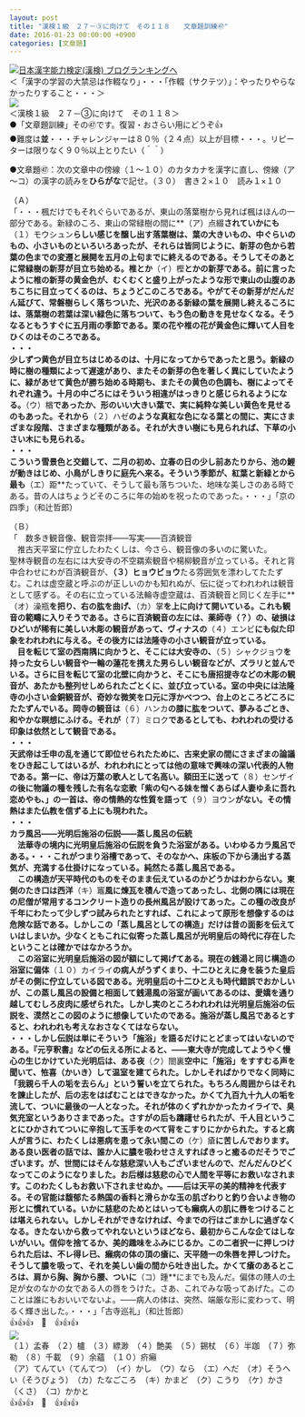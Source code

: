 ```yaml
---
layout: post
title: "漢検１級　２７－③に向けて　その１１８　　文章題訓練㊼"
date: 2016-01-23 00:00:00 +0900
categories: [文章題]
---
```


[![](/syuusyuu9701/assets/images/漢検１級-２７－③に向けて-その１１８-文章題訓練㊼-br_c_3028_1.gif)](http://blog.with2.net/link.php?1659096:3028 "日本漢字能力検定(漢検) ブログランキングへ")[日本漢字能力検定(漢検) ブログランキングへ](http://blog.with2.net/link.php?1659096:3028)  
＜「漢字の学習の大禁忌は作輟なり」・・・「作輟（サクテツ）」：やったりやらなかったりすること・・・＞  
![](/syuusyuu9701/assets/images/漢検１級-２７－③に向けて-その１１８-文章題訓練㊼-3dcd9fdda5c6e16c54e18697afbbd905.png)  
＜漢検１級　２７－③に向けて　その１１８＞  
●「文章題訓練」その㊼です。復習・おさらい用にどうぞ👍  
●難度は**並**・・・チャレンジャーは８０％（２４点）以上が目標・・・。リピーターは限りなく９０％以上とりたい（＾＾）  
  
●文章題㊼：次の文章中の傍線（１～１０）のカタカナを漢字に直し、傍線（ア～コ）の漢字の読みを**ひらがな**で記せ。（３０）　書き２×１０　読み１×１０  
  
（Ａ）  
「・・・楓だけでもそれぐらいであるが、東山の落葉樹から見れば楓はほんの一部分である。新緑のころ、東山の常緑樹の間に**（ア）点綴**されていかにも**（１）モウシュン**らしい感じを醸し出す落葉樹は、葉の大きいもの、中ぐらいのもの、小さいものといろいろあったが、それらは皆同じように、新芽の色から若葉の色までの変遷と展開を五月の上句までに終えるのである。そうしてそのあとに常緑樹の新芽が目立ち始める。椎とか**（イ）樫**とかの新芽である。前に言ったように椎の新芽の黄金色が、むくむくと盛り上がったような形で東山の山腹のあちこちに目立ってくるのは、ちょうどこのころである。やがてその新芽がだんだん延びて、常磐樹らしく落ちついた、光沢のある新緑の葉を展開し終えるころには、落葉樹の若葉は深い緑色に落ちついて、もう色の動きを見せなくなる。そうなるともうすぐに五月雨の季節である。栗の花や椎の花が黄金色に輝いて人目をひくのはそのころである。  
・・・　  
少しずつ黄色が目立ちはじめるのは、十月になってからであったと思う。新緑の時に樹の種類によって遅速があり、またその新芽の色を著しく異にしていたように、緑があせて黄色が勝ち始める時期も、またその黄色の色調も、樹によってそれぞれ違う。十月の中ごろにはそういう相違がはっきりと感じられるようになる。**（ウ）楢**であったか、形のいい大きい葉で、実に純粋な美しい黄色を見せるのもあった。それから**（２）ハゼ**のような真紅な色になる葉との間に、実にさまざまな段階、さまざまな種類がある。それが大きい樹にも見られれば、下草の小さい木にも見られる。  
・・・  
こういう雪景色と交錯して、二月の初め、立春の日の少し前あたりから、池の鯉が動きはじめ、小鳥がしきりに庭先へ来る。そういう季節が、紅葉と新緑とから最も**（エ）距**たっていて、そうして最も落ちついた、地味な美しさのある時である。昔の人はちょうどそのころに年の始めを祝ったのであった。・・・」「京の四季」（和辻哲郎）  
  
（Ｂ）  
「　数多き観音像、観音崇拝――写実――百済観音  
　推古天平室に佇立したわたくしは、今さら、観音像の多いのに驚いた。  
聖林寺観音の左右には大安寺の不空羂索観音や楊柳観音が立っている。それと背中合わせにわが百済観音が、**（３）ヒョウビョウ**たる雰囲気を漂わしてたたずむ。これは虚空蔵と呼ぶのが正しいのかも知れぬが、伝に従ってわれわれは観音として感ずる。その右に立っている法輪寺虚空蔵は、百済観音と同じく左手に**（オ）澡瓶**を把り、右の肱を曲げ、**（カ）掌**を上に向けて開いている。これも観音の範疇に入りそうである。さらに百済観音の左には、薬師寺（？）の、破損はひどいが稀有に美しい木彫の観音があって、ヴィナスの**（４）エンビ**にも似た印象をわれわれに与える。その後方には法隆寺の小さい観音が立っている。  
　目を転じて室の西南隅に向かうと、そこには大安寺の、**（５）シャクジョウ**を持った女らしい観音や一輪の蓮花を携えた男らしい観音などが、ズラリと並んでいる。さらに目を転じて室の北壁に向かうと、そこにも唐招提寺などの木彫の観音が、あたかも整列せしめられたごとくに、並び立っている。室の中央には法隆寺の小さい金銅観音が、奇妙な微笑を口元に浮かべつつ、台上のところどころにたたずんでいる。岡寺の観音は**（６）ハンカ**の膝に肱をついて、夢みるごとき、和やかな瞑想にふける。それが**（７）ミロク**であるとしても、われわれの受ける印象は依然として観音である。  
・・・  
天武帝は壬申の乱を通じて即位せられたために、古来史家の間にさまざまの論議をひき起こしてはいるが、われわれにとっては他の意味で興味の深い代表的人物である。第一に、帝は万葉の歌人として名高い。額田王に送って**（８）センザイ**の後に物議の種を残した有名な恋歌「紫の匂へる妹を憎くあらば人妻ゆゑに吾れ恋めやも、」の一首は、帝の情熱的な性質を語って**（９）ヨウン**がない。その情熱はまた仏教を信ずる上にも現われた。  
・・・  
カラ風呂――光明后施浴の伝説――蒸し風呂の伝統  
　法華寺の境内に光明皇后施浴の伝説を負うた浴室がある。いわゆるカラ風呂である。・・・これがつまり浴槽であって、そのなかへ、床板の下から湧出する蒸気が、充満する仕掛けになっている。純然たる蒸し風呂である。  
　この構造が天平時代のものをそのまま伝えているのかどうかはわからない。東側のたき口は西洋**（キ）竈**風に煉瓦を積んで造ってあったし、北側の隅には現在の尼僧が常用するコンクリート造りの長州風呂が設けてあった。この種の改良が千年にわたって少しずつ試みられたとすれば、これによって原形を想像するのは危険な話である。しかしこの「蒸し風呂としての構造」だけは昔の面影を伝えていはしまいか。少なくともこれに似寄った蒸し風呂が光明皇后の時代に存在したということは確かではなかろうか。  
　この浴室に光明皇后施浴の図が額にして掲げてある。現在の銭湯と同じ構造の浴室に偏体**（１０）カイライ**の病人がうずくまり、十二ひとえに身を装うた皇后がその側に佇立している図である。光明皇后の十二ひとえも時代錯誤でおかしいが、この蒸し風呂の設備と相面して銭湯風の浴室が画いてあるのは、愛嬌を通り越してむしろ皮肉に感ぜられた。しかし実のところわれわれは光明皇后施浴の伝説を、漠然とこの図のように想像していたのである。施浴が蒸し風呂であるとすると、われわれも考えなおさなくてはならない。  
・・・しかし伝説は単にそういう「施浴」を語るだけにとどまってはいないのである。『元亨釈書』などの伝える所によると、――東大寺が完成してようやく慢心の生じかけていた光明后は、ある夜**（ク）閤裏**空中に「施浴」をすすむる声を聞いて、恠喜（かいき）して温室を建てられた。しかしそればかりでなく同時に「我親ら千人の垢を去らん」という誓いを立てられた。もちろん周囲からはそれを諫止したが、后の志をはばむことはできなかった。かくて九百九十九人の垢を流して、ついに最後の一人となった。それが体のくずれかかったカイライで、臭気充室というありさまであった。さすがの后も躊躇せられたが、千人目ということにひかされてついに辛抱して玉手をのべて背をこすりにかかられた。すると病人が言うに、わたくしは悪病を患って永い間この**（ケ）瘡**に苦しんでおります。ある良い医者の話では、誰か人に膿を吸わせさえすればきっと癒るのだそうでございます。が、世間にはそんな慈悲深い人もございませんので、だんだんひどくなってこのようになりました。お后様は慈悲の心で人間を平等にお救いなされます。このわたくしもお救い下されませぬか。――后は天平の美的精神を代表する。その官能は馥郁たる熱国の香料と滑らかな玉の肌ざわりと釣り合いよき物の形とに慣れている。いかに慈悲のためとはいっても癩病人の肌に唇をつけることは堪えられない。しかしそれができなければ、今までの行はごまかしに過ぎなくなる。きたないから救ってやれないというほどなら、最初からこんな企てはしないがいい。信仰を捨てるか、美的趣味をふみにじるか。この二者択一に押しつけられた后は、不レ得レ已、癩病の体の頂の瘡に、天平随一の朱唇を押しつけた。そうして膿を吸って、それを美しい歯の間から吐き出した。かくて瘡のあるところは、肩から胸、胸から腰、ついに**（コ）踵**にまでも及んだ。偏体の賤人の土足が女のなかの女である人の唇をうけた。さあ、これでみな吸ってあげた。このことは誰にもおいいでないよ。――病人の体は、突然、端厳な形に変わって、明るく輝き出した。・・・」「古寺巡礼」（和辻哲郎）  
👍👍👍　🙊　👍👍👍  
![](/syuusyuu9701/assets/images/漢検１級-２７－③に向けて-その１１８-文章題訓練㊼-1cab243eb27a8ff9f55fce906ba5467d.png)  
（１）孟春　（２）櫨　（３）縹渺　（４）艶美　（５）錫杖　（６）半跏　（７）弥勒　（８）千載　（９）余蘊　（１０）疥癩  
（ア）てんてい（てんてつ）　（イ）かし　（ウ）なら　（エ）へだ　（オ）そうへい（そうびょう）　（カ）たなごころ　（キ）かまど　（ク）こうり　（ケ）かさ（くさ）　（コ）かかと  
👍👍👍　🙊　👍👍👍  
  